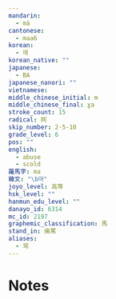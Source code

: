 ```yaml
---
mandarin:
  - mà
cantonese:
  - maa6
korean:
  - 매
korean_native: ""
japanese:
  - BA
japanese_nanori: ""
vietnamese:
middle_chinese_initial: m
middle_chinese_final: ɣa
stroke_count: 15
radical: 网
skip_number: 2-5-10
grade_level: 6
pos: ""
english:
  - abuse
  - scold
羅馬字: ma
韓文: "\b마"
joyo_level: 高等
hsk_level: ""
hanmun_edu_level: ""
danayo_id: 6314
mc_id: 2197
graphemic_classification: 馬
stand_in: 痛罵
aliases:
  - 骂
---
```


# Notes
